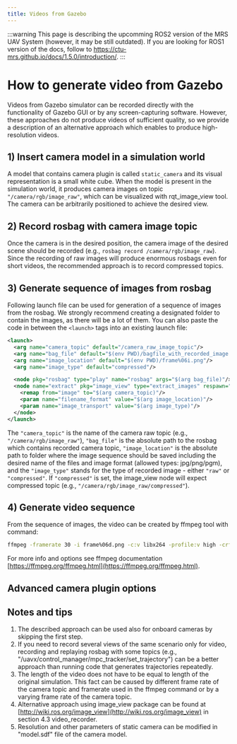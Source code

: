 ```yaml
---
title: Videos from Gazebo
---
```


:::warning
This page is describing the upcomming ROS2 version of the MRS UAV System (however, it may be still outdated). If you are looking for ROS1 version of the docs, follow to https://ctu-mrs.github.io/docs/1.5.0/introduction/.
:::

# How to generate video from Gazebo

Videos from Gazebo simulator can be recorded directly with the functionality of Gazebo GUI or by any screen-capturing software.
However, these approaches do not produce videos of sufficient quality, so we provide a description of an alternative approach which enables to produce high-resolution videos.

## 1) Insert camera model in a simulation world

A model that contains camera plugin is called `static_camera` and its visual representation is a small white cube.
When the model is present in the simulation world, it produces camera images on topic `"/camera/rgb/image_raw"`, which can be visualized with rqt_image_view tool.
The camera can be arbitrarily positioned to achieve the desired view.

## 2) Record rosbag with camera image topic

Once the camera is in the desired position, the camera image of the desired scene should be recorded (e.g., `rosbag record /camera/rgb/image_raw`).
Since the recording of raw images will produce enormous rosbags even for short videos, the recommended approach is to record compressed topics.

## 3) Generate sequence of images from rosbag

Following launch file can be used for generation of a sequence of images from the rosbag.
We strongly recommend creating a designated folder to contain the images, as there will be a lot of them.
You can also paste the code in between the `<launch>` tags into an existing launch file:
```xml
<launch>
  <arg name="camera_topic" default="/camera_raw_image_topic"/>
  <arg name="bag_file" default="$(env PWD)/bagfile_with_recorded_image.bag"/>
  <arg name="image_location" default="$(env PWD)/frame%06i.png"/>
  <arg name="image_type" default="compressed"/>

  <node pkg="rosbag" type="play" name="rosbag" args="$(arg bag_file)"/>
  <node name="extract" pkg="image_view" type="extract_images" respawn="false" output="screen">
    <remap from="image" to="$(arg camera_topic)"/>
    <param name="filename_format" value="$(arg image_location)"/>
    <param name="image_transport" value="$(arg image_type)"/>
  </node>
</launch>
```

The `"camera_topic"` is the name of the camera raw topic (e.g., `"/camera/rgb/image_raw"`), `"bag_file"` is the absolute path to the rosbag which contains recorded camera topic, `"image_location"` is the absolute path to folder where the image sequence should be saved including the desired name of the files and image format (allowed types: jpg/png/pgm), and the `"image_type"` stands for the type of recorded image - either `"raw"` or `"compressed"`.
If `"compressed"` is set, the image_view node will expect compressed topic (e.g., `"/camera/rgb/image_raw/compressed"`).

## 4) Generate video sequence

From the sequence of images, the video can be created by ffmpeg tool with command:
```bash
ffmpeg -framerate 30 -i frame%06d.png -c:v libx264 -profile:v high -crf 20 -pix_fmt yuv420p output.mp4
```

For more info and options see ffmpeg documentation [https://ffmpeg.org/ffmpeg.html](https://ffmpeg.org/ffmpeg.html).

## Advanced camera plugin options

## Notes and tips

1) The described approach can be used also for onboard cameras by skipping the first step.
2) If you need to record several views of the same scenario only for video, recording and replaying rosbag with some topics (e.g., "/uavx/control_manager/mpc_tracker/set_trajectory") can be a better approach than running code that generates trajectories repeatedly.
3) The length of the video does not have to be equal to length of the original simulation. This fact can be caused by different frame rate of the camera topic and framerate used in the ffmpeg command or by a varying frame rate of the camera topic.
4) Alternative approach using image_view package can be found at [http://wiki.ros.org/image_view](http://wiki.ros.org/image_view) in section 4.3 video_recorder.
5) Resolution and other parameters of static camera can be modified in "model.sdf" file of the camera model.

